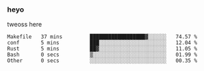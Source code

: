 ### heyo
tweoss here

<!--START_SECTION:waka-->

```text
Makefile   37 mins         ██████████████████▓░░░░░░   74.57 %
conf       5 mins          ███░░░░░░░░░░░░░░░░░░░░░░   12.04 %
Rust       5 mins          ██▓░░░░░░░░░░░░░░░░░░░░░░   11.05 %
Bash       0 secs          ▒░░░░░░░░░░░░░░░░░░░░░░░░   01.99 %
Other      0 secs          ░░░░░░░░░░░░░░░░░░░░░░░░░   00.35 %
```

<!--END_SECTION:waka-->

<!--
**Tweoss/tweoss** is a ✨ _special_ ✨ repository because its `README.md` (this file) appears on your GitHub profile.

Here are some ideas to get you started:

- 🔭 I’m currently working on ...
- 🌱 I’m currently learning ...
- 👯 I’m looking to collaborate on ...
- 🤔 I’m looking for help with ...
- 💬 Ask me about ...
- 📫 How to reach me: ...
- 😄 Pronouns: ...
- ⚡ Fun fact: ...
-->
